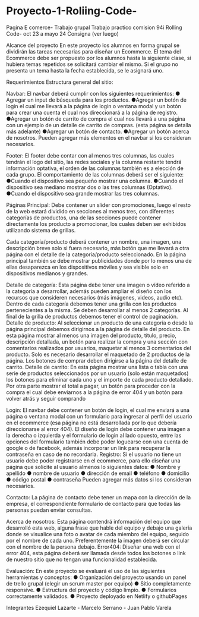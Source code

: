 # Proyecto-1-Roliing-Code-
Pagina E comerce- Trabajo grupal
Trabajo practico comision 94i Rolling Code- oct 23 a mayo 24
Consigna (ver luego) 

 Alcance del proyecto En este proyecto los alumnos en forma grupal se dividirán las tareas necesarias para diseñar un Ecommerce. El tema del Ecommerce debe ser propuesto por los alumnos hasta la siguiente clase, si hubiera temas repetidos se solicitará cambiar el mismo. Si el grupo no presenta un tema hasta la fecha establecida, se le asignará uno. 

Requerimientos Estructura general del sitio: 

Navbar: El navbar deberá cumplir con los siguientes requerimientos: ●
Agregar un input de búsqueda para los productos. 
●Agregar un botón de login el cual me llevará a la página de login o ventana modal y un botón para crear una cuenta el cual nos direccionará a la página de registro. 
●Agregar un botón de carrito de compra el cual nos llevará a una página con un ejemplo de un detalle de carrito de compras. (esta página se detalla más adelante) 
●Agregar un botón de contacto. 
●Agregar un botón acerca de nosotros. Pueden agregar más elementos en el navbar si los consideran necesarios. 


Footer: El footer debe contar con al menos tres columnas, las cuales tendrán el logo del sitio, las redes sociales y la columna restante tendrá información optativa, el orden de las columnas también es a elección de cada grupo. El comportamiento de las columnas deberá ser el siguiente: 
●Cuando el dispositivo sea pequeño mostrar una columna. 
●Cuando el dispositivo sea mediano mostrar dos o las tres columnas (Optativo). 
●Cuando el dispositivo sea grande mostrar las tres columnas. 

Páginas Principal: Debe contener un slider con promociones, luego el resto de la web estará dividido en secciones al menos tres, con diferentes categorías de productos, una de las secciones puede contener directamente los producto a promocionar, los cuales deben ser exhibidos utilizando sistema de grillas.

Cada categoría/producto deberá contener un nombre, una imagen, una descripción breve solo si fuera necesario, más botón que me llevará a otra página con el detalle de la categoría/producto seleccionado. 
En la página principal también se debe mostrar publicidades donde por lo menos una de ellas desaparezca en los dispositivos móviles y sea visible solo en dispositivos medianos y grandes.

Detalle de categoría: Esta página debe tener una imagen o vídeo referido a la categoría a desarrollar, además pueden ampliar el diseño con los recursos que consideren necesarios (más imágenes, videos, audio etc). 
Dentro de cada categoría debemos tener una grilla con los productos pertenecientes a la misma. Se deben desarrollar al menos 2 categorías. 
Al final de la grilla de productos debemos tener el control de paginación. 
Detalle de producto: Al seleccionar un producto de una categoría o desde la página principal debemos dirigirnos a la página de detalle del producto. 
En esta página mostrar al menos una imagen del producto, título, precio, descripción detallada, un botón para realizar la compra y una sección con comentarios realizados por usuarios, maquetar al menos 3 comentarios del producto. 
Solo es necesario desarrollar el maquetado de 2 productos de la página. 
Los botones de comprar deben dirigirse a la página del detalle de carrito. 
Detalle de carrito: En esta página mostrar una lista o tabla con una serie de productos seleccionados por un usuario (solo están maquetados) los botones para eliminar cada uno y el importe de cada producto detallado. Por otra parte mostrar el total a pagar, un botón para proceder con la compra el cual debe enviarnos a la página de error 404 y un botón para volver atrás y seguir comprando 

Login: El navbar debe contener un botón de login, el cual me enviará a una página o ventana modal con un formulario para ingresar al perfil del usuario en el ecommerce (esa página no está desarrollada por lo que debería direccionarse al error 404). 
El diseño de login debe contener una imagen a la derecha o izquierda y el formulario de login al lado opuesto, entre las opciones del formulario también debe poder loguearse con una cuenta de google o de facebook, además incorporar un link para recuperar la contraseña en caso de no recordarla. 
Registro: Si el usuario no tiene un usuario debe poder registrarse en el ecommerce, para ello diseñar una página que solicite al usuario almenos lo siguientes datos: 
● Nombre y apellido 
● nombre de usuario 
● dirección de email 
● teléfono 
● domicilio 
● código postal 
● contraseña
Pueden agregar más datos si los consideran necesarios. 


Contacto: La página de contacto debe tener un mapa con la dirección de la empresa, el correspondiente formulario de contacto para que todas las personas puedan enviar consultas. 

Acerca de nosotros: Esta página contendrá información del equipo que desarrolló esta web, alguna frase que hable del equipo y debajo una galería donde se visualice una foto o avatar de cada miembro del equipo, seguido por el nombre de cada uno. Preferentemente la imagen deberá ser circular con el nombre de la persona debajo. 
Error404: Diseñar una web con el error 404, esta página deberá ser llamada desde todos los botones o link de nuestro sitio que no tengan una funcionalidad establecida. 

Evaluación: En este proyecto se evaluará el uso de las siguientes herramientas y conceptos: ● Organización del proyecto usando un panel de trello grupal (elegir un scrum master por equipo) ● Sitio completamente responsive. ● Estructura del proyecto y código limpio. ● Formularios correctamente validados. ● Proyecto deployado en Netlify o githubPages

Integrantes Ezequiel Lazarte - Marcelo Serrano - Juan Pablo Varela
